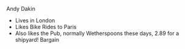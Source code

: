 Andy Dakin
- Lives in London
- Likes Bike Rides to Paris
- Also likes the Pub, normally Wetherspoons these days, 2.89 for a shipyard! Bargain 
